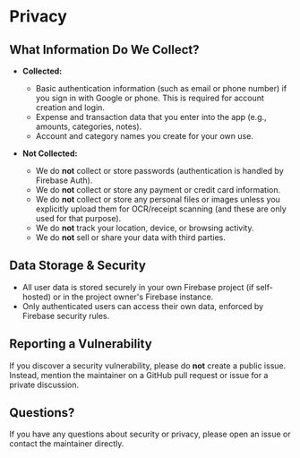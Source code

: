 # Privacy

## What Information Do We Collect?

- **Collected:**
  - Basic authentication information (such as email or phone number) if you sign in with Google or phone. This is required for account creation and login.
  - Expense and transaction data that you enter into the app (e.g., amounts, categories, notes).
  - Account and category names you create for your own use.

- **Not Collected:**
  - We do **not** collect or store passwords (authentication is handled by Firebase Auth).
  - We do **not** collect or store any payment or credit card information.
  - We do **not** collect or store any personal files or images unless you explicitly upload them for OCR/receipt scanning (and these are only used for that purpose).
  - We do **not** track your location, device, or browsing activity.
  - We do **not** sell or share your data with third parties.

## Data Storage & Security
- All user data is stored securely in your own Firebase project (if self-hosted) or in the project owner's Firebase instance.
- Only authenticated users can access their own data, enforced by Firebase security rules.

## Reporting a Vulnerability

If you discover a security vulnerability, please do **not** create a public issue. Instead, mention the maintainer on a GitHub pull request or issue for a private discussion.

## Questions?

If you have any questions about security or privacy, please open an issue or contact the maintainer directly. 
